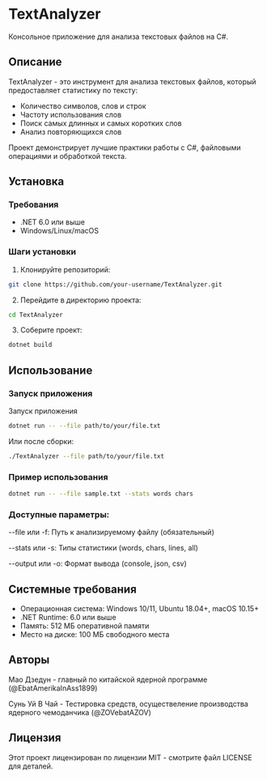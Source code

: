 # TextAnalyzer

Консольное приложение для анализа текстовых файлов на C#.

## Описание

TextAnalyzer - это инструмент для анализа текстовых файлов, который предоставляет статистику по тексту:
- Количество символов, слов и строк
- Частоту использования слов
- Поиск самых длинных и самых коротких слов
- Анализ повторяющихся слов

Проект демонстрирует лучшие практики работы с C#, файловыми операциями и обработкой текста.

## Установка

### Требования
- .NET 6.0 или выше
- Windows/Linux/macOS

### Шаги установки

1. Клонируйте репозиторий:
```bash
git clone https://github.com/your-username/TextAnalyzer.git
```
2. Перейдите в директорию проекта:
```bash
cd TextAnalyzer
```
3. Соберите проект:
```bash
dotnet build
```
## Использование

### Запуск приложения
Запуск приложения
```bash
dotnet run -- --file path/to/your/file.txt
```
Или после сборки:

```bash
./TextAnalyzer --file path/to/your/file.txt
```
### Пример использования
```bash
dotnet run -- --file sample.txt --stats words chars
```
### Доступные параметры:
--file или -f: Путь к анализируемому файлу (обязательный)

--stats или -s: Типы статистики (words, chars, lines, all)

--output или -o: Формат вывода (console, json, csv)

## Системные требования
- Операционная система: Windows 10/11, Ubuntu 18.04+, macOS 10.15+
- .NET Runtime: 6.0 или выше
- Память: 512 МБ оперативной памяти
- Место на диске: 100 МБ свободного места

## Авторы
Мао Дзедун - главный по китайской ядерной программе (@EbatAmerikaInAss1899)

Сунь Уй В Чай - Тестировка средств, осуществеление производства ядерного чемоданчика (@ZOVebatAZOV)

## Лицензия
Этот проект лицензирован по лицензии MIT - смотрите файл LICENSE для деталей.
